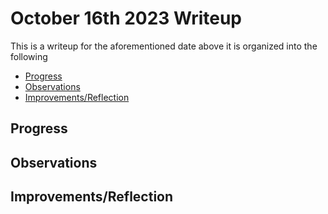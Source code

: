 # October 16th 2023 Writeup <!-- omit from toc -->
This is a writeup for the aforementioned date above it is organized into the following 
- [Progress](#progress)
- [Observations](#observations)
- [Improvements/Reflection](#improvementsreflection)

## Progress 

## Observations

## Improvements/Reflection